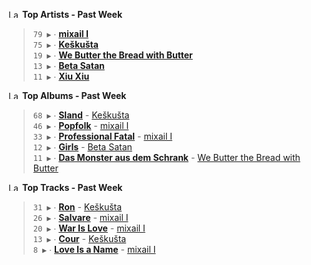 <!--START_LASTFM_ARTISTS:{"period": "7day", "rows": 5}-->
<a href="https://last.fm" target="_blank"><img src="https://user-images.githubusercontent.com/17434202/215290617-e793598d-d7c9-428f-9975-156db1ba89cc.svg" alt="Last.fm Logo" width="18" height="13"/></a> **Top Artists - Past Week**

> `79 ▶️` ∙ **[mixail I](https://www.last.fm/music/mixail+I)**<br/>
> `75 ▶️` ∙ **[Keškušta](https://www.last.fm/music/Ke%C5%A1ku%C5%A1ta)**<br/>
> `19 ▶️` ∙ **[We Butter the Bread with Butter](https://www.last.fm/music/We+Butter+the+Bread+with+Butter)**<br/>
> `13 ▶️` ∙ **[Beta Satan](https://www.last.fm/music/Beta+Satan)**<br/>
> `11 ▶️` ∙ **[Xiu Xiu](https://www.last.fm/music/Xiu+Xiu)**<br/>
<!--END_LASTFM_ARTISTS-->

<!--START_LASTFM_ALBUMS:{"period": "7day", "rows": 5}-->
<a href="https://last.fm" target="_blank"><img src="https://user-images.githubusercontent.com/17434202/215290617-e793598d-d7c9-428f-9975-156db1ba89cc.svg" alt="Last.fm Logo" width="18" height="13"/></a> **Top Albums - Past Week**

> `68 ▶️` ∙ **[Sland](https://www.last.fm/music/Ke%C5%A1ku%C5%A1ta/Sland)** - [Keškušta](https://www.last.fm/music/Ke%C5%A1ku%C5%A1ta)<br/>
> `46 ▶️` ∙ **[Popfolk](https://www.last.fm/music/mixail+I/Popfolk)** - [mixail I](https://www.last.fm/music/mixail+I)<br/>
> `33 ▶️` ∙ **[Professional Fatal](https://www.last.fm/music/mixail+I/Professional+Fatal)** - [mixail I](https://www.last.fm/music/mixail+I)<br/>
> `12 ▶️` ∙ **[Girls](https://www.last.fm/music/Beta+Satan/Girls)** - [Beta Satan](https://www.last.fm/music/Beta+Satan)<br/>
> `11 ▶️` ∙ **[Das Monster aus dem Schrank](https://www.last.fm/music/We+Butter+the+Bread+with+Butter/Das+Monster+aus+dem+Schrank)** - [We Butter the Bread with Butter](https://www.last.fm/music/We+Butter+the+Bread+with+Butter)<br/>
<!--END_LASTFM_ALBUMS-->

<!--START_LASTFM_TRACKS:{"period": "7day", "rows": 5}-->
<a href="https://last.fm" target="_blank"><img src="https://user-images.githubusercontent.com/17434202/215290617-e793598d-d7c9-428f-9975-156db1ba89cc.svg" alt="Last.fm Logo" width="18" height="13"/></a> **Top Tracks - Past Week**

> `31 ▶️` ∙ **[Ron](https://www.last.fm/music/Ke%C5%A1ku%C5%A1ta/_/Ron)** - [Keškušta](https://www.last.fm/music/Ke%C5%A1ku%C5%A1ta)<br/>
> `26 ▶️` ∙ **[Salvare](https://www.last.fm/music/mixail+I/_/Salvare)** - [mixail I](https://www.last.fm/music/mixail+I)<br/>
> `20 ▶️` ∙ **[War Is Love](https://www.last.fm/music/mixail+I/_/War+Is+Love)** - [mixail I](https://www.last.fm/music/mixail+I)<br/>
> `13 ▶️` ∙ **[Cour](https://www.last.fm/music/Ke%C5%A1ku%C5%A1ta/_/Cour)** - [Keškušta](https://www.last.fm/music/Ke%C5%A1ku%C5%A1ta)<br/>
> `8 ▶️` ∙ **[Love Is a Name](https://www.last.fm/music/mixail+I/_/Love+Is+a+Name)** - [mixail I](https://www.last.fm/music/mixail+I)<br/>
<!--END_LASTFM_TRACKS-->